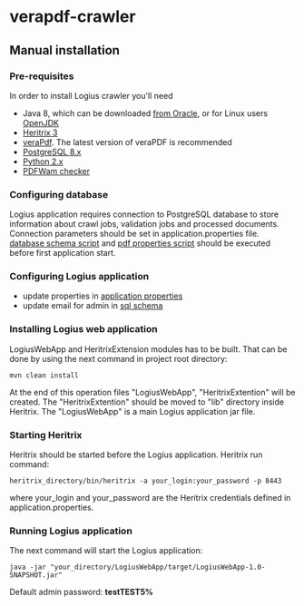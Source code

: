 # verapdf-crawler

## Manual installation

### Pre-requisites
In order to install Logius crawler you'll need
 * Java 8, which can be downloaded [from Oracle](http://www.oracle.com/technetwork/java/javase/downloads/index.html), or for
 Linux users [OpenJDK](http://openjdk.java.net/install/index.html)
 * [Heritrix 3](https://webarchive.jira.com/wiki/display/Heritrix)
 * [veraPdf](http://downloads.verapdf.org/). The latest version of veraPDF is recommended
 * [PostgreSQL 8.x](https://www.postgresql.org/download/)
 * [Python 2.x](https://www.python.org/downloads/)
 * [PDFWam checker](https://gitlab.tingtun.no/eiii_source/pdfwam/)

### Configuring database

   Logius application requires connection to PostgreSQL database to store information about crawl jobs, validation jobs and processed documents.
   Connection parameters should be set in application.properties file. [database schema script](LogiusWebApp/src/main/resources/sql/schema.sql) 
   and [pdf properties script](LogiusWebApp/src/main/resources/sql/pdf_properties_base_settings.sql) should be executed before first application start.


### Configuring Logius application
  
  * update properties in [application properties](LogiusWebApp/src/main/resources/application.properties)
  * update email for admin in [sql schema](LogiusWebApp/src/main/resources/sql/schema.sql)
   
### Installing Logius web application

LogiusWebApp and HeritrixExtension modules has to be built. That can be done by using the next command in project root directory:

	mvn clean install

At the end of this operation files "LogiusWebApp", "HeritrixExtention" will be created. The "HeritrixExtention" should be moved to "lib" directory inside Heritrix.
The "LogiusWebApp" is a main Logius application jar file.

### Starting Heritrix

Heritrix should be started before the Logius application. Heritrix run command:

	heritrix_directory/bin/heritrix -a your_login:your_password -p 8443

where your_login and your_password are the Heritrix credentials defined in application.properties.

### Running Logius application

The next command will start the Logius application:

	java -jar "your_directory/LogiusWebApp/target/LogiusWebApp-1.0-SNAPSHOT.jar"
	
Default admin password: **testTEST5%**
